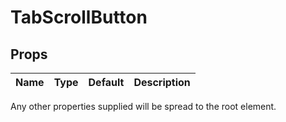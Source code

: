 TabScrollButton
===============



Props
-----

| Name | Type | Default | Description |
|:-----|:-----|:--------|:------------|

Any other properties supplied will be spread to the root element.
